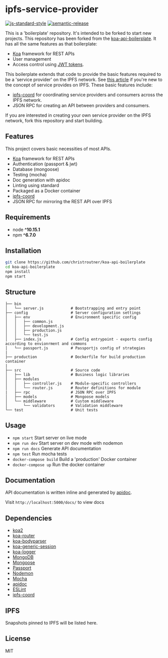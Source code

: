 # ipfs-service-provider
[![js-standard-style](https://img.shields.io/badge/code%20style-standard-brightgreen.svg)](http://standardjs.com) [![semantic-release](https://img.shields.io/badge/%20%20%F0%9F%93%A6%F0%9F%9A%80-semantic--release-e10079.svg)](https://github.com/semantic-release/semantic-release)

This is a 'boilerplate' repository. It's intended to be forked to start new projects. This repository has been forked from the [koa-api-boilerplate](https://github.com/christroutner/koa-api-boilerplate). It has all the same features as that boilerplate:

- [Koa](https://koajs.com/) framework for REST APIs
- User management
- Access control using [JWT tokens](https://jwt.io/).

This boilerplate extends that code to provide the basic features required to be a 'service provider' on the IPFS network. See [this article](https://troutsblog.com/blog/ipfs-api) if you're new to the concept of service provides on IPFS. These basic features include:

- [ipfs-coord](https://www.npmjs.com/package/ipfs-coord) for coordinating service providers and consumers across the IPFS network.
- JSON RPC for creating an API between providers and consumers.

If you are interested in creating your own service provider on the IPFS network, fork this repository and start building.

## Features
This project covers basic necessities of most APIs.
* [Koa](https://koajs.com/) framework for REST APIs
* Authentication (passport & jwt)
* Database (mongoose)
* Testing (mocha)
* Doc generation with apidoc
* Linting using standard
* Packaged as a Docker container
* [ipfs-coord](https://www.npmjs.com/package/ipfs-coord)
* JSON RPC for mirroring the REST API over IPFS



## Requirements
* node __^10.15.1__
* npm __^6.7.0__

## Installation
```bash
git clone https://github.com/christroutner/koa-api-boilerplate
cd koa-api-boilerplate
npm install
npm start
```

## Structure
```
├── bin
│   └── server.js            # Bootstrapping and entry point
├── config                   # Server configuration settings
│   ├── env                  # Environment specific config
│   │   ├── common.js
│   │   ├── development.js
│   │   ├── production.js
│   │   └── test.js
│   ├── index.js             # Config entrypoint - exports config according to envionrment and commons
│   └── passport.js          # Passportjs config of strategies
|
├── production               # Dockerfile for build production container
|
├── src                      # Source code
│   ├── lib                  # Business logic libraries
│   ├── modules
│   │   ├── controller.js    # Module-specific controllers
│   │   └── router.js        # Router definitions for module
|   ├── rpc                  # JSON RPC over IPFS
│   ├── models               # Mongoose models
│   └── middleware           # Custom middleware
│       └── validators       # Validation middleware
└── test                     # Unit tests
```

## Usage
* `npm start` Start server on live mode
* `npm run dev` Start server on dev mode with nodemon
* `npm run docs` Generate API documentation
* `npm test` Run mocha tests
* `docker-compose build` Build a 'production' Docker container
* `docker-compose up` Run the docker container

## Documentation
API documentation is written inline and generated by [apidoc](http://apidocjs.com/).

Visit `http://localhost:5000/docs/` to view docs


## Dependencies
* [koa2](https://github.com/koajs/koa/tree/v2.x)
* [koa-router](https://github.com/alexmingoia/koa-router)
* [koa-bodyparser](https://github.com/koajs/bodyparser)
* [koa-generic-session](https://github.com/koajs/generic-session)
* [koa-logger](https://github.com/koajs/logger)
* [MongoDB](http://mongodb.org/)
* [Mongoose](http://mongoosejs.com/)
* [Passport](http://passportjs.org/)
* [Nodemon](http://nodemon.io/)
* [Mocha](https://mochajs.org/)
* [apidoc](http://apidocjs.com/)
* [ESLint](http://eslint.org/)
* [ipfs-coord](https://www.npmjs.com/package/ipfs-coord)

## IPFS
Snapshots pinned to IPFS will be listed here.

## License
MIT
